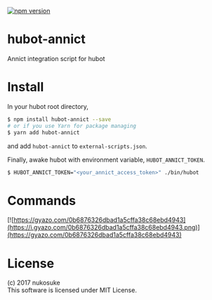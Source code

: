 [![npm version](https://badge.fury.io/js/hubot-annict.svg)](https://badge.fury.io/js/hubot-annict)
# hubot-annict
Annict integration script for hubot

# Install
In your hubot root directory,
```sh
$ npm install hubot-annict --save
# or if you use Yarn for package managing
$ yarn add hubot-annict
```
and add `hubot-annict` to `external-scripts.json`.

Finally, awake hubot with environment variable, `HUBOT_ANNICT_TOKEN`.
```sh
$ HUBOT_ANNICT_TOKEN="<your_annict_access_token>" ./bin/hubot
```

# Commands

[![https://gyazo.com/0b6876326dbad1a5cffa38c68ebd4943](https://i.gyazo.com/0b6876326dbad1a5cffa38c68ebd4943.png)](https://gyazo.com/0b6876326dbad1a5cffa38c68ebd4943)

# License
(c) 2017 nukosuke  
This software is licensed under MIT License.
